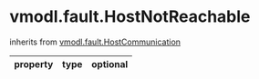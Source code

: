 vmodl.fault.HostNotReachable
============================
inherits from [vmodl.fault.HostCommunication](docs/vmodl.fault.HostCommunication.md)

| property | type | optional |
|:---------|:-----|:---------|
